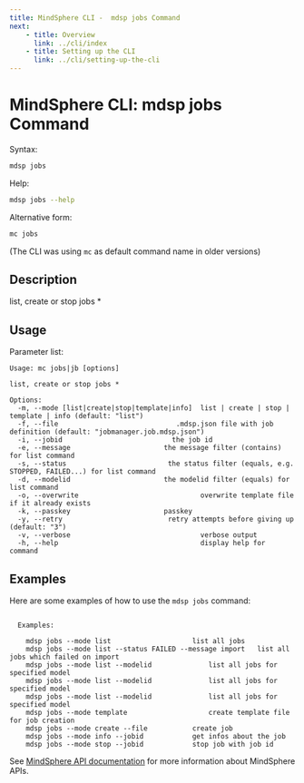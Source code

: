 ```yaml
---
title: MindSphere CLI -  mdsp jobs Command
next:
    - title: Overview
      link: ../cli/index
    - title: Setting up the CLI
      link: ../cli/setting-up-the-cli
---
```


# MindSphere CLI: mdsp jobs Command

Syntax:

```bash
mdsp jobs
```

Help:

```bash
mdsp jobs --help
```

Alternative form:

```bash
mc jobs
```

(The CLI was using `mc` as default command name in older versions)

## Description

list, create or stop jobs *

## Usage

Parameter list:

```text
Usage: mc jobs|jb [options]

list, create or stop jobs *

Options:
  -m, --mode [list|create|stop|template|info]  list | create | stop | template | info (default: "list")
  -f, --file                             .mdsp.json file with job definition (default: "jobmanager.job.mdsp.json")
  -i, --jobid                           the job id
  -e, --message                       the message filter (contains) for list command
  -s, --status                         the status filter (equals, e.g. STOPPED, FAILED...) for list command
  -d, --modelid                       the modelid filter (equals) for list command
  -o, --overwrite                              overwrite template file if it already exists
  -k, --passkey                       passkey
  -y, --retry                          retry attempts before giving up (default: "3")
  -v, --verbose                                verbose output
  -h, --help                                   display help for command

```

## Examples

Here are some examples of how to use the `mdsp jobs` command:

```text

  Examples:

    mdsp jobs --mode list 					 list all jobs
    mdsp jobs --mode list --status FAILED --message import 	 list all jobs which failed on import
    mdsp jobs --mode list --modelid  			 list all jobs for specified model
    mdsp jobs --mode list --modelid  			 list all jobs for specified model
    mdsp jobs --mode list --modelid  			 list all jobs for specified model
    mdsp jobs --mode template 					 create template file for job creation
    mdsp jobs --mode create --file  		 create job
    mdsp jobs --mode info --jobid  			 get infos about the job
    mdsp jobs --mode stop --jobid  			 stop job with job id

```

See [MindSphere API documentation](https://documentation.mindsphere.io/MindSphere/apis/index.html) for more information about MindSphere APIs.